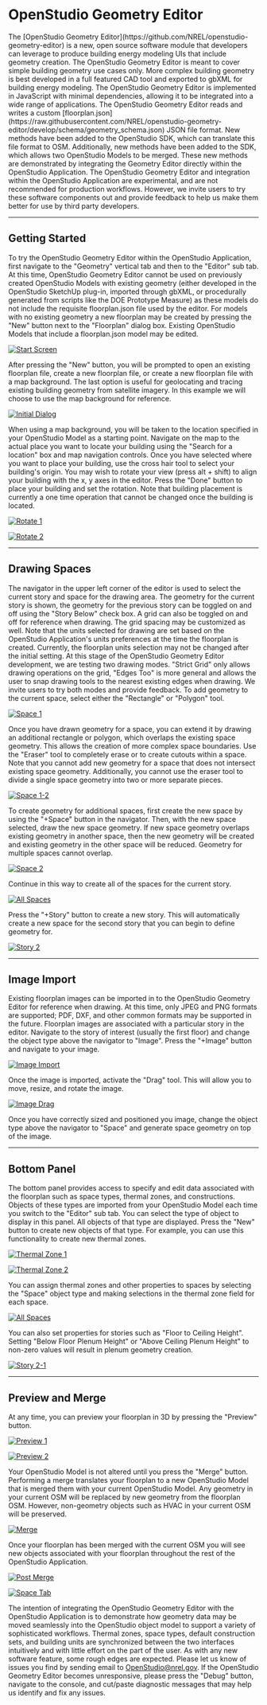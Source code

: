 <h1>OpenStudio Geometry Editor</h1>
The [OpenStudio Geometry Editor](https://github.com/NREL/openstudio-geometry-editor) is a new, open source software module that developers can leverage to produce building energy modeling UIs that include geometry creation.  The OpenStudio Geometry Editor is meant to cover simple building geometry use cases only.  More complex building geometry is best developed in a full featured CAD tool and exported to gbXML for building energy modeling.  The OpenStudio Geometry Editor is implemented in JavaScript with minimal dependencies, allowing it to be integrated into a wide range of applications.  The OpenStudio Geometry Editor reads and writes a custom [floorplan.json](https://raw.githubusercontent.com/NREL/openstudio-geometry-editor/develop/schema/geometry_schema.json) JSON file format.  New methods have been added to the OpenStudio SDK, which can translate this file format to OSM.  Additionally, new methods have been added to the SDK, which allows two OpenStudio Models to be merged.  These new methods are demonstrated by integrating the Geometry Editor directly within the OpenStudio Application.  The OpenStudio Geometry Editor and integration within the OpenStudio Application are experimental, and are not recommended for production workflows.  However, we invite users to try these software components out and provide feedback to help us make them better for use by third party developers.

------

## Getting Started
To try the OpenStudio Geometry Editor within the OpenStudio Application, first navigate to the "Geometry" vertical tab and then to the "Editor" sub tab.  At this time, OpenStudio Geometry Editor cannot be used on previously created OpenStudio Models with existing geometry (either developed in the OpenStudio SketchUp plug-in, imported through gbXML, or procedurally generated from scripts like the DOE Prototype Measure) as these models do not include the requisite floorplan.json file used by the editor.  For models with no existing geometry a new floorplan may be created by pressing the "New" button next to the "Floorplan" dialog box.  Existing OpenStudio Models that include a floorplan.json model may be edited.

[![Start Screen](img/geometry_editor/start_screen.png "Start Screen")](img/geometry_editor/start_screen.png)

After pressing the "New" button, you will be prompted to open an existing floorplan file, create a new floorplan file, or create a new floorplan file with a map background.  The last option is useful for geolocating and tracing existing building geometry from satellite imagery.  In this example we will choose to use the map background for reference.  

[![Initial Dialog](img/geometry_editor/initial_dialog.png "Initial Dialog")](img/geometry_editor/initial_dialog.png)

When using a map background, you will be taken to the location specified in your OpenStudio Model as a starting point.  Navigate on the map to the actual place you want to locate your building using the "Search for a location" box and map navigation controls. Once you have selected where you want to place your building, use the cross hair tool to select your building's origin.  You may wish to rotate your view (press alt + shift) to align your building with the x, y axes in the editor.  Press the "Done" button to place your building and set the rotation.  Note that building placement is currently a one time operation that cannot be changed once the building is located.

[![Rotate 1](img/geometry_editor/rotate1.png "Rotate 1")](img/geometry_editor/rotate1.png)

[![Rotate 2](img/geometry_editor/rotate2.png "Rotate 2")](img/geometry_editor/rotate2.png)

------

## Drawing Spaces
The navigator in the upper left corner of the editor is used to select the current story and space for the drawing area.  The geometry for the current story is shown, the geometry for the previous story can be toggled on and off using the "Story Below" check box.  A grid can also be toggled on and off for reference when drawing.  The grid spacing may be customized as well.  Note that the units selected for drawing are set based on the OpenStudio Application's units preferences at the time the floorplan is created.  Currently, the floorplan units selection may not be changed after the initial setting.  At this stage of the OpenStudio Geometry Editor development, we are testing two drawing modes.  "Strict Grid" only allows drawing operations on the grid, "Edges Too" is more general and allows the user to snap drawing tools to the nearest existing edges when drawing.  We invite users to try both modes and provide feedback.  To add geometry to the current space, select either the "Rectangle" or "Polygon" tool.

[![Space 1](img/geometry_editor/space1.png "Space 1")](img/geometry_editor/space1.png)

Once you have drawn geometry for a space, you can extend it by drawing an additional rectangle or polygon, which overlaps the existing space geometry.  This allows the creation of more complex space boundaries.  Use the "Eraser" tool to completely erase or to create cutouts within a space. Note that you cannot add new geometry for a space that does not intersect existing space geometry.  Additionally, you cannot use the eraser tool to divide a single space geometry into two or more separate pieces. 

[![Space 1-2](img/geometry_editor/space1-2.png "Space 1-2")](img/geometry_editor/space1-2.png)

To create geometry for additional spaces, first create the new space by using the "+Space" button in the navigator.  Then, with the new space selected, draw the new space geometry.  If new space geometry overlaps existing geometry in another space, then the new geometry will be created and existing geometry in the other space will be reduced.  Geometry for multiple spaces cannot overlap.  

[![Space 2](img/geometry_editor/space2.png "Space 2")](img/geometry_editor/space2.png)

Continue in this way to create all of the spaces for the current story.

[![All Spaces](img/geometry_editor/all_spaces.png "All Spaces")](img/geometry_editor/all_spaces.png)

Press the "+Story" button to create a new story.  This will automatically create a new space for the second story that you can begin to define geometry for.

[![Story 2](img/geometry_editor/story2.png "Story 2")](img/geometry_editor/story2.png)

------

## Image Import
Existing floorplan images can be imported in to the OpenStudio Geometry Editor for reference when drawing.  At this time, only JPEG and PNG formats are supported; PDF, DXF, and other common formats may be supported in the future.  Floorplan images are associated with a particular story in the editor.  Navigate to the story of interest (usually the first floor) and change the object type above the navigator to "Image".  Press the "+Image" button and navigate to your image. 

[![Image Import](img/geometry_editor/image_import.png "Image Import")](img/geometry_editor/image_import.png)

Once the image is imported, activate the "Drag" tool.  This will allow you to move, resize, and rotate the image.

[![Image Drag](img/geometry_editor/image_drag.png "Image Drag")](img/geometry_editor/image_drag.png)

Once you have correctly sized and positioned you image, change the object type above the navigator to "Space" and generate space geometry on top of the image.

------

## Bottom Panel
The bottom panel provides access to specify and edit data associated with the floorplan such as space types, thermal zones, and constructions.  Objects of these types are imported from your OpenStudio Model each time you switch to the "Editor" sub tab.  You can select the type of object to display in this panel.  All objects of that type are displayed.  Press the "New" button to create new objects of that type.  For example, you can use this functionality to create new thermal zones.

[![Thermal Zone 1](img/geometry_editor/thermal_zone-1.png "Thermal Zone 1")](img/geometry_editor/thermal_zone-1.png)

[![Thermal Zone 2](img/geometry_editor/thermal_zone-2.png "Thermal Zone 2")](img/geometry_editor/thermal_zone-2.png)

You can assign thermal zones and other properties to spaces by selecting the "Space" object type and making selections in the thermal zone field for each space.

[![All Spaces](img/geometry_editor/all_spaces.png "All Spaces")](img/geometry_editor/all_spaces.png)

You can also set properties for stories such as "Floor to Ceiling Height".  Setting "Below Floor Plenum Height" or "Above Ceiling Plenum Height" to non-zero values will result in plenum geometry creation.

[![Story 2-1](img/geometry_editor/story2-1.png "Story 2-1")](img/geometry_editor/story2-1.png)

------

## Preview and Merge
At any time, you can preview your floorplan in 3D by pressing the "Preview" button.  

[![Preview 1](img/geometry_editor/preview1.png "Preview 1")](img/geometry_editor/preview1.png)

[![Preview 2](img/geometry_editor/preview2.png "Preview 2")](img/geometry_editor/preview2.png)

Your OpenStudio Model is not altered until you press the "Merge" button.  Performing a merge translates your floorplan to a new OpenStudio Model that is merged them with your current OpenStudio Model.  Any geometry in your current OSM will be replaced by new geometry from the floorplan OSM.  However, non-geometry objects such as HVAC in your current OSM will be preserved.

[![Merge](img/geometry_editor/merge.png "Merge")](img/geometry_editor/merge.png)

Once your floorplan has been merged with the current OSM you will see new objects associated with your floorplan throughout the rest of the OpenStudio Application.

[![Post Merge](img/geometry_editor/post-merge.png "Post Merge")](img/geometry_editor/post-merge.png)

[![Space Tab](img/geometry_editor/space-tab.png "Space Tab")](img/geometry_editor/space-tab.png)

The intention of integrating the OpenStudio Geometry Editor with the OpenStudio Application is to demonstrate how geometry data may be moved seamlessly into the OpenStudio object model to support a variety of sophisticated workflows.  Thermal zones, space types, default construction sets, and building units are synchronized between the two interfaces intuitively and with little effort on the part of the user.  As with any new software feature, some rough edges are expected.  Please let us know of issues you find by sending email to [OpenStudio@nrel.gov](mailto:OpenStudio@nrel.gov).  If the OpenStudio Geometry Editor becomes unresponsive, please press the "Debug" button, navigate to the console, and cut/paste diagnostic messages that may help us identify and fix any issues. 

